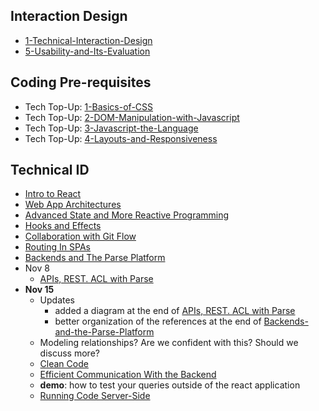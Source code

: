 ## Interaction Design
- [1-Technical-Interaction-Design](Lectures/1-Technical-Interaction-Design.pdf)
- [5-Usability-and-Its-Evaluation](Lectures/5-Usability-and-Its-Evaluation.md)

## Coding Pre-requisites
- Tech Top-Up: [1-Basics-of-CSS](Tech-TopUps/1-Basics-of-CSS.md)
- Tech Top-Up: [2-DOM-Manipulation-with-Javascript](Tech-TopUps/2-DOM-Manipulation-with-Javascript.md)
- Tech Top-Up: [3-Javascript-the-Language](Tech-TopUps/3-Javascript-the-Language.md)
- Tech Top-Up: [4-Layouts-and-Responsiveness](Tech-TopUps/4-Layouts-and-Responsiveness.md)

  
## Technical ID
- [Intro to React](Lectures/Intro-to-React.md)
- [Web App Architectures](Lectures/Web-App-Architectures.md)
- [Advanced State and More Reactive Programming](Advanced-State-and-More-Reactive-Programming.md)
- [Hooks and Effects](Lectures/Hooks-and-Effects.md)
- [Collaboration with Git Flow](Lectures/Collaboration-with-Git-Flow.md)
- [Routing In SPAs](Lectures/Routing-In-SPAs.md)
- [Backends and The Parse Platform](Lectures/Backends-and-the-Parse-Platform.md)
- Nov 8
	- [APIs, REST. ACL with Parse](Lectures/APIs,%20REST.%20ACL%20with%20Parse.md)
- **Nov 15**
	- Updates 
		- added a diagram at the end of [APIs, REST. ACL with Parse](Lectures/APIs,%20REST.%20ACL%20with%20Parse.md) 
		- better organization of the references at the end of [Backends-and-the-Parse-Platform](Lectures/Backends-and-the-Parse-Platform.md)
	- Modeling relationships? Are we confident with this? Should we discuss more? 
	- [Clean Code](Lectures/Clean%20Code.md)
	- [Efficient Communication With the Backend](Lectures/Efficient%20Communication%20With%20the%20Backend.md)
	- **demo**: how to test your queries outside of the react application
	- [Running Code Server-Side](Lectures/Running%20Code%20Server-Side.md)
